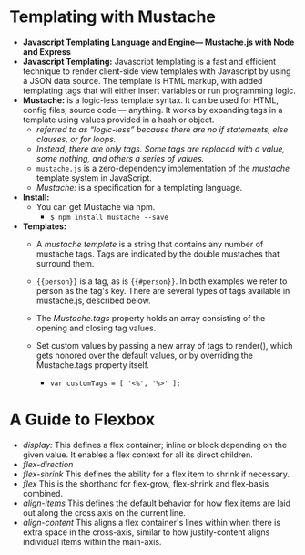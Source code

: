 # Templating with Mustache
  - **Javascript Templating Language and Engine— Mustache.js with Node and Express**
  - **Javascript Templating:** Javascript templating is a fast and efficient technique to render client-side view templates with Javascript by using a JSON data source. The template is HTML markup, with added templating tags that will either insert variables or run programming logic.
  - **Mustache:**  is a logic-less template syntax. It can be used for HTML, config files, source code — anything. It works by expanding tags in a template using values provided in a hash or object.
     - *referred to as “logic-less” because there are no if statements, else clauses, or for loops.*
     - *Instead, there are only tags. Some tags are replaced with a value, some nothing, and others a series of values.*
     - `mustache.js` is a zero-dependency implementation of the *mustache* template system in JavaScript. 
     -  *Mustache:* is a specification for a templating language. 
  - **Install:**
     - You can get Mustache via npm.
        - `$ npm install mustache --save`
  - **Templates:**
     - A *mustache template* is a string that contains any number of mustache tags. Tags are indicated by the double mustaches that surround them. 
     - `{{person}}` is a tag, as is `{{#person}}`. In both examples we refer to person as the tag's key. There are several types of tags available in mustache.js, described below.

     - The *Mustache.tags* property holds an array consisting of the opening and closing tag values. 
     - Set custom values by passing a new array of tags to render(), which gets honored over the default values, or by overriding the Mustache.tags property itself.
        - `var customTags = [ '<%', '%>' ];`

# A Guide to Flexbox
  - *display:* This defines a flex container; inline or block depending on the given value. It enables a flex context for all its direct children.
  - *flex-direction*
  - *flex-shrink* This defines the ability for a flex item to shrink if necessary.
  - *flex* This is the shorthand for flex-grow, flex-shrink and flex-basis combined.
  - *align-items* This defines the default behavior for how flex items are laid out along the cross axis on the current line. 
  - *align-content* This aligns a flex container's lines within when there is extra space in the cross-axis, similar to how justify-content aligns individual items within the main-axis.
  
  